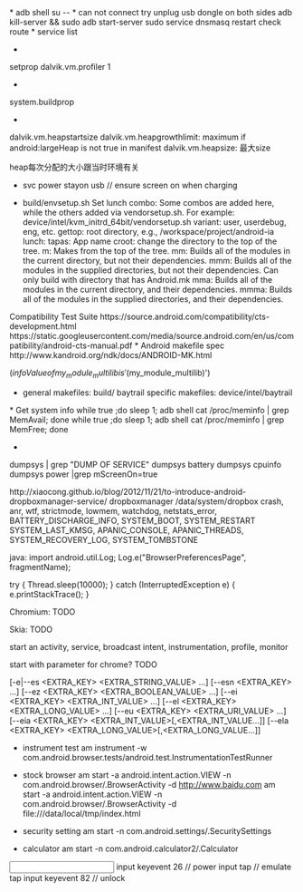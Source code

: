 <general>
* adb shell su -- <cmd>
* can not connect
try unplug usb dongle on both sides
adb kill-server && sudo adb start-server
sudo service dnsmasq restart
check route
* service list

*
setprop dalvik.vm.profiler 1

* 
system.buildprop

* 
dalvik.vm.heapstartsize
dalvik.vm.heapgrowthlimit: maximum if android:largeHeap is not true in manifest
dalvik.vm.heapsize: 最大size

heap每次分配的大小跟当时环境有关

* svc power stayon usb // ensure screen on when charging

* build/envsetup.sh
Set lunch combo: Some combos are added here, while the others added via vendorsetup.sh. For example: device/intel/kvm_initrd_64bit/vendorsetup.sh
variant: user, userdebug, eng, etc.
gettop: root directory, e.g., /workspace/project/android-ia
lunch:
tapas: App name
croot: change the directory to the top of the tree.
m:       Makes from the top of the tree.
mm:      Builds all of the modules in the current directory, but not their dependencies.
mmm:     Builds all of the modules in the supplied directories, but not their dependencies. Can only build with directory that has Android.mk
mma:     Builds all of the modules in the current directory, and their dependencies.
mmma:    Builds all of the modules in the supplied directories, and their dependencies.



</general>


<cts>
Compatibility Test Suite
https://source.android.com/compatibility/cts-development.html
https://static.googleusercontent.com/media/source.android.com/en/us/compatibility/android-cts-manual.pdf
</cts>

<makefile>
* Android makefile spec
http://www.kandroid.org/ndk/docs/ANDROID-MK.html

$(info Value of my_module_multilib is '$(my_module_multilib)')

* general makefiles: build/
  baytrail specific makefiles: device/intel/baytrail
  
</makefile>

<perf>
* Get system info
while true ;do sleep 1; adb shell cat /proc/meminfo | grep MemAvail; done
while true ;do sleep 1; adb shell cat /proc/meminfo | grep MemFree; done

*
dumpsys | grep "DUMP OF SERVICE"
dumpsys battery
dumpsys cpuinfo
dumpsys power |grep mScreenOn=true

</perf>

<debug>
<dropbox>
http://xiaocong.github.io/blog/2012/11/21/to-introduce-android-dropboxmanager-service/
dropboxmanager
/data/system/dropbox
crash, anr, wtf, strictmode, lowmem, watchdog, netstats_error, BATTERY_DISCHARGE_INFO, SYSTEM_BOOT, SYSTEM_RESTART
SYSTEM_LAST_KMSG, APANIC_CONSOLE, APANIC_THREADS, SYSTEM_RECOVERY_LOG, SYSTEM_TOMBSTONE
</dropbox>


java:
import android.util.Log;
Log.e("BrowserPreferencesPage", fragmentName);


try {
    Thread.sleep(10000);
} catch (InterruptedException e) {
    e.printStackTrace();
}


Chromium:
TODO

Skia:
TODO

</debug>


<am>
start an activity, service, broadcast intent, instrumentation, profile, monitor

start with parameter for chrome? TODO


[-e|--es <EXTRA_KEY> <EXTRA_STRING_VALUE> ...]
[--esn <EXTRA_KEY> ...]
[--ez <EXTRA_KEY> <EXTRA_BOOLEAN_VALUE> ...]
[--ei <EXTRA_KEY> <EXTRA_INT_VALUE> ...]
[--el <EXTRA_KEY> <EXTRA_LONG_VALUE> ...]
[--eu <EXTRA_KEY> <EXTRA_URI_VALUE> ...]
[--eia <EXTRA_KEY> <EXTRA_INT_VALUE>[,<EXTRA_INT_VALUE...]]
[--ela <EXTRA_KEY> <EXTRA_LONG_VALUE>[,<EXTRA_LONG_VALUE...]]

* instrument test
am instrument -w com.android.browser.tests/android.test.InstrumentationTestRunner

* stock browser
am start -a android.intent.action.VIEW -n com.android.browser/.BrowserActivity -d http://www.baidu.com
am start -a android.intent.action.VIEW -n com.android.browser/.BrowserActivity -d file:///data/local/tmp/index.html

* security setting
am start -n com.android.settings/.SecuritySettings

* calculator
am start -n com.android.calculator2/.Calculator
</am>

<pm>


</pm>

<input>
input keyevent 26 // power
input tap // emulate tap
input keyevent 82 // unlock

</input>


